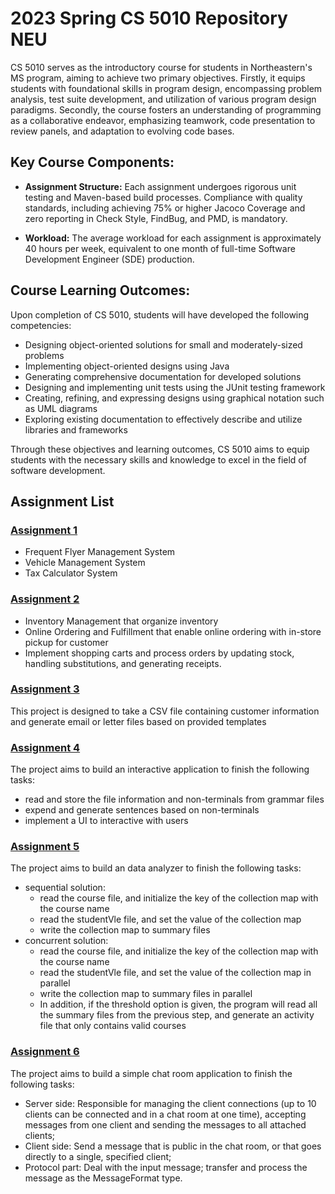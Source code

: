 # 2023 Spring CS 5010 Repository NEU

CS 5010 serves as the introductory course for students in Northeastern's MS program, aiming to achieve two primary objectives. Firstly, it equips students with foundational skills in program design, encompassing problem analysis, test suite development, and utilization of various program design paradigms. Secondly, the course fosters an understanding of programming as a collaborative endeavor, emphasizing teamwork, code presentation to review panels, and adaptation to evolving code bases.

## **Key Course Components:**

- **Assignment Structure:** Each assignment undergoes rigorous unit testing and Maven-based build processes. Compliance with quality standards, including achieving 75% or higher Jacoco Coverage and zero reporting in Check Style, FindBug, and PMD, is mandatory.
  
- **Workload:** The average workload for each assignment is approximately 40 hours per week, equivalent to one month of full-time Software Development Engineer (SDE) production.

## **Course Learning Outcomes:**

Upon completion of CS 5010, students will have developed the following competencies:

- Designing object-oriented solutions for small and moderately-sized problems
- Implementing object-oriented designs using Java
- Generating comprehensive documentation for developed solutions
- Designing and implementing unit tests using the JUnit testing framework
- Creating, refining, and expressing designs using graphical notation such as UML diagrams
- Exploring existing documentation to effectively describe and utilize libraries and frameworks

Through these objectives and learning outcomes, CS 5010 aims to equip students with the necessary skills and knowledge to excel in the field of software development.

## Assignment List

### [Assignment 1](https://github.com/kiritoast/CS5010-Program-Design-Paradigms/tree/main/Assignment1)

- Frequent Flyer Management System
- Vehicle Management System
- Tax Calculator System

### [Assignment 2](https://github.com/kiritoast/CS5010-Program-Design-Paradigms/tree/main/Assignment2)
- Inventory Management that organize inventory
- Online Ordering and Fulfillment that enable online ordering with in-store pickup for customer
- Implement shopping carts and process orders by updating stock, handling substitutions, and generating receipts.

### [Assignment 3](https://github.com/kiritoast/CS5010-Program-Design-Paradigms/tree/main/Assignment3)
This project is designed to take a CSV file containing customer information and generate email or letter files based on provided templates

### [Assignment 4](https://github.com/kiritoast/CS5010-Program-Design-Paradigms/tree/main/Assignment4)

The project aims to build an interactive application to finish the following tasks:
- read and store the file information and non-terminals from grammar files
- expend and generate sentences based on non-terminals
- implement a UI to interactive with users


### [Assignment 5](https://github.com/kiritoast/CS5010-Program-Design-Paradigms/tree/main/Assignment5)

The project aims to build an data analyzer to finish the following tasks:
- sequential solution:
    - read the course file, and initialize the key of the collection map with the course name
    - read the studentVle file, and set the value of the collection map
    - write the collection map to summary files
- concurrent solution:
    - read the course file, and initialize the key of the collection map with the course name
    - read the studentVle file, and set the value of the collection map in parallel
    - write the collection map to summary files in parallel
    - In addition, if the threshold option is given, the program will read all the summary files from the previous step, and generate an activity file that only contains valid courses


### [Assignment 6](https://github.com/kiritoast/CS5010-Program-Design-Paradigms/tree/main/Assignment6)

The project aims to build a simple chat room application to finish the following tasks:
- Server side: Responsible for managing the client connections (up to 10 clients can be connected and in a chat room at one time), accepting messages from one client and sending the messages to all attached clients;
- Client side: Send a message that is public in the chat room, or that goes directly to a single, specified client;
- Protocol part: Deal with the input message; transfer and process the message as the MessageFormat type.